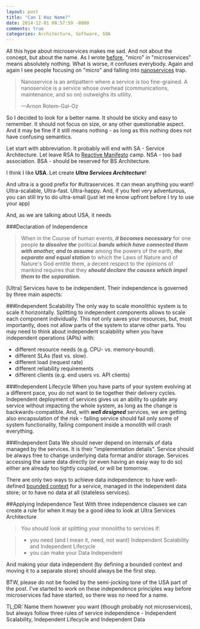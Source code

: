 ```yaml
---
layout: post
title: "Can I Haz Name?"
date: 2014-12-01 08:57:59 -0800
comments: true
categories: Architecture, Software, SOA
---
```

All this hype about microservices makes me sad. And not about the concept, but about the name. As I wrote [before](http://203.softover.com/2014/11/22/shmackroservices/), "micro" in "microservices" means absolutely nothing. What is worse, it confuses everybody. Again and again I see people focusing on "micro" and falling into [nanoservices](http://arnon.me/wp-content/uploads/2010/10/Nanoservices.pdf) trap.
> <p>Nanoservice is an antipattern where a service is too fine-grained. A nanoservice is a service whose overhead (communications, maintenance, and so on) outweighs its utility.</p>&mdash;Arnon Rotem-Gal-Oz

So I decided to look for a better name. It should be sticky and easy to remember. It should not focus on size, or any other questionable aspect. And it may be fine if it still means nothing - as long as this nothing does not have confusing semantics.    

Let start with abbreviation. It probably will end with SA - Service Architecture. Let leave RSA to [Reactive Manifesto](http://www.reactivemanifesto.org/) camp. NSA - too bad association. BSA - should be reserved for BS Architecture. 

I think I like **USA**. Let create ***Ultra Services Architecture***!
<!--more--> 
And ultra is a good prefix for #ultraservices. It can mean anything you want! Ultra-scalable, Ultra-fast. Ultra-happy. And, if you feel very adventurous, you can still try to do ultra-small (just let me know upfront before I try to use your app)

And, as we are talking about USA, it needs   

###Declaration of Independence
>When in the Course of human events, ***it becomes necessary*** for one people ***to dissolve the*** political ***bands which have connected them with another, and to assume*** among the powers of the earth, ***the separate and equal station*** to which the Laws of Nature and of Nature's God entitle them, a decent respect to the opinions of mankind requires that they ***should declare the causes which impel them to the separation.***

[Ultra] Services have to be independent. Their independence is governed by three main aspects:
 
###Independent Scalability
The only way to scale monolithic system is to scale it horizontally. Splitting to independent components allows to scale each component individually. This not only saves your resources, but, most importantly, does not allow parts of the system to starve other parts. You may need to think about independent scalability when you have independent operations (APIs) with:

- different resource needs (e.g. CPU- vs. memory-bound).
- different SLAs (fast vs. slow).
- different load (request rate)
- different reliability requirements 
- different clients (e.g. end users vs. API clients)
   
###Independent Lifecycle
When you have parts of your system evolving at a different pace, you do not want to tie together their delivery cycles. Independent deployment of services gives us an ability to update any service without impacting the whole system, as long as the change is backwards-compatible. And, with ***well designed*** services, we are getting also encapsulation of the risk - failing service should fail only some of system functionality, failing component inside a monolith will crash everything.     

###Independent Data
We should never depend on internals of data managed by the services. It is their "implementation details". Service should be always free to change underlying data format and/or storage.  Services accessing the same data directly (or even having an easy way to do so) either are already too tightly coupled, or will be tomorrow.

There are only two ways to achieve data independence: to have well-defined [bounded context](http://martinfowler.com/bliki/BoundedContext.html) for a service, managed in the independent data store; or to have no data at all (stateless services).

##Applying Independence Test
With three independence clauses we can create a rule for when it may be a good idea to look at Ultra Services Architecture

> You should look at splitting your monoliths to services if:
  
>  -  you need (and I mean it, need, not want) Independent Scalability and Independent Lifecycle
>  - you can make your Data Independent

And making your data independent (by defining a bounded context and moving it to a separate store) should always be the first step.

BTW, please do not be fooled by the semi-jocking tone of the USA part of the post. I've started to work on these independence principles way before microservices fad have started, so there was no need for a name. 

TL;DR: Name them however you want (though probably not microservices), but always follow three rules of service independence  - Independent Scalability, Independent Lifecycle and Independent Data
